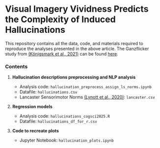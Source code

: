 # Visual Imagery Vividness Predicts the Complexity of Induced Hallucinations

This repository contains all the data, code, and materials required to reproduce the analyses presented in the above article. The Ganzflicker study from [(Königsmark et al., 2021)](https://www.sciencedirect.com/science/article/pii/S0010945221001957) can be found [here](https://forms.gle/tdKRKhva3uqC68tS9).

### Contents

1. **Hallucination descriptions preprocessing and NLP analysis**
   - Analysis code: `hallucination_preprocess_assign_ls_norms.ipynb`
   - Datafile: `hallucinations.csv`
   - Lancaster Sensorimotor Norms [(Lynott et al., 2020)](https://link.springer.com/article/10.3758/s13428-019-01316-z): `lancaster.csv`

2. **Regression models**
   - Analysis code: `hallucinations_cogsci2025.R`
   - Datafile: `hallucinations_df_for_r.csv`

3. **Code to recreate plots**
   - Jupyter Notebook: `hallucination_plots.ipynb`
